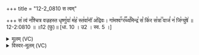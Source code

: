+++
title = "12-2_0810 स त्वम्"

+++
स꣡ त्वं न꣢꣯श्चित्र वज्रहस्त धृष्णु꣣या꣢ म꣣ह꣡ स्त꣢वा꣣नो꣡ अ꣢द्रिवः। गा꣡मश्व꣢꣯ꣳर꣣꣬थ्य꣢꣯मिन्द्र꣣ सं꣡ कि꣢र स꣣त्रा꣢꣫ वाजं꣣ न꣢ जि꣣ग्यु꣡षे꣢ ॥ 12-2:0810 ॥ ॥12 (फु)॥ [धा. 10 । उ2 । स्व. 5 ।]

<details><summary>मूलम् (VC)</summary>

स꣡ त्वं न꣢꣯श्चित्र वज्रहस्त धृष्णु꣣या꣢ म꣣ह꣡ स्त꣢वा꣣नो꣡ अ꣢द्रिवः । गा꣡मश्व꣢꣯ꣳ र꣣꣬थ्य꣢꣯मिन्द्र꣣ सं꣡ कि꣢र स꣣त्रा꣢꣫ वाजं꣣ न꣢ जि꣣ग्यु꣡षे꣢ ॥८१०॥
</details>

<details><summary>विस्वर-मूलम् (VC)</summary>

स त्वं नश्चित्र वज्रहस्त धृष्णुया मह स्तवानो अद्रिवः । गामश्वꣳ रथ्यमिन्द्र सं किर सत्रा वाजं न जिग्युषे ॥८१०॥
</details>